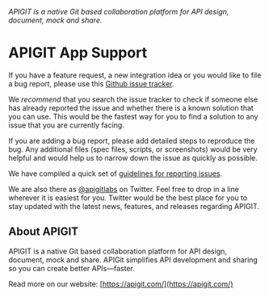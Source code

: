 <a href="https://apigit.com/"><img src="" /></a><br />
_APIGIT is a native Git based collaboration platform for API design, document, mock and share._

# APIGIT App Support

If you have a feature request, a new integration idea or you would like to file a bug report, please use this [Github issue tracker](https://github.com/apigitlabs/apigit-support/issues). 

We _recommend_ that you search the issue tracker to check if someone else has already reported the issue and whether there is a known solution that you can use. This would be the fastest way for you to find a solution to any issue that you are currently facing.

If you are adding a bug report, please add detailed steps to reproduce the bug. Any additional files (spec files, scripts, or screenshots) would be very helpful and would help us to narrow down the issue as quickly as possible. 

We have compiled a quick set of [guidelines for reporting issues](#guidelines-for-reporting-issues).

We are also there as [@apigitlabs](https://www.twitter.com/apigitlabs) on Twitter. Feel free to drop in a line wherever it is easiest for you. Twitter would be the best place for you to stay updated with the latest news, features, and releases regarding APIGIT.

## About APIGIT

APIGIT is a native Git based collaboration platform for API design, document, mock and share. APIGit simplifies API development and sharing so you can create better APIs—faster.

Read more on our website: [https://apigit.com/](https://apigit.com/)
